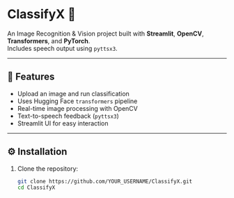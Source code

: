 

# ClassifyX 🎯

An Image Recognition & Vision project built with **Streamlit**, **OpenCV**, **Transformers**, and **PyTorch**.  
Includes speech output using `pyttsx3`.

---

## 🚀 Features
- Upload an image and run classification
- Uses Hugging Face `transformers` pipeline
- Real-time image processing with OpenCV
- Text-to-speech feedback (`pyttsx3`)
- Streamlit UI for easy interaction

---

## ⚙️ Installation

1. Clone the repository:
   ```bash
   git clone https://github.com/YOUR_USERNAME/ClassifyX.git
   cd ClassifyX


